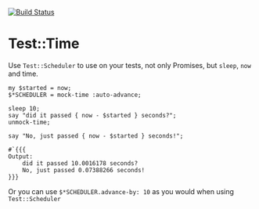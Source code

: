 [![Build Status](https://travis-ci.org/FCO/test-time.svg?branch=master)](https://travis-ci.org/FCO/test-time)

# Test::Time

Use `Test::Scheduler` to use on your tests, not only Promises, but `sleep`, `now` and time.

```perl6
my $started = now;
$*SCHEDULER = mock-time :auto-advance;

sleep 10;
say "did it passed { now - $started } seconds?";
unmock-time;

say "No, just passed { now - $started } seconds!";

#`{{{
Output:
    did it passed 10.0016178 seconds?
    No, just passed 0.07388266 seconds!
}}}
```

Or you can use `$*SCHEDULER.advance-by: 10` as you would when using `Test::Scheduler`
